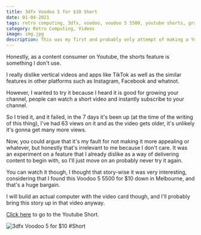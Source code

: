 ```yaml
---
title: 3dfx Voodoo 5 for $10 Short
date: 01-04-2021
tags: retro computing, 3dfx, voodoo, voodoo 5 5500, youtube shorts, graphics card
category: Retro Computing, Videos
image: img.jpg
description: This was my first and probably only attempt of making a Youtube Short.
---
```


Honestly, as a content consumer on Youtube, the shorts feature is something I don't use.

I really dislike vertical videos and apps like TikTok as well as the similar features in other platforms such as Instagram, Facebook and whatnot.

However, I wanted to try it because I heard it is good for growing your channel, people can watch a short video and instantly subscribe to your channel.

So I tried it, and it failed, in the 7 days it's been up (at the time of the writing of this thing), I've had 63 views on it and as the video gets older, it's unlikely it's gonna get many more views.

Now, you could argue that it's my fault for not making it more appealing or whatever, but honestly that's irrelevant to me because I don't care. It was an experiment on a feature that I already dislike as a way of delivering content to begin with, so I'll just move on an probably never try it again.

You can watch it though, I thought that story-wise it was very interesting, considering that I found this Voodoo 5 5500 for $10 down in Melbourne, and that's a huge bargain.

I will build an actual computer with the video card though, and I'll probably bring this story up in that video anyway.

[Click here](https://www.youtube.com/watch?v=hxe_yOpfjRU) to go to the Youtube Short.

![3dfx Voodoo 5 for $10 #Short](https://www.youtube.com/watch?v=hxe_yOpfjRU)
